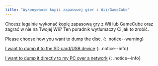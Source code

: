 ```yaml
---
title: "Wykonywanie kopii zapasowej gier z Wii/GameCube"
---
```


Chcesz legalnie wykonać kopię zapasową gry z Wii lub GameCube oraz zagrać w nie na Twojej Wii? Ten poradnik wytłumaczy Ci jak to zrobić.

Please choose how you want to dump the disc.
{: .notice--warning}

[I want to dump it to the SD card/USB device](cleanrip)
{: .notice--info}

[I want to dump it directly to my PC over a network](dump-smb)
{: .notice--info}
